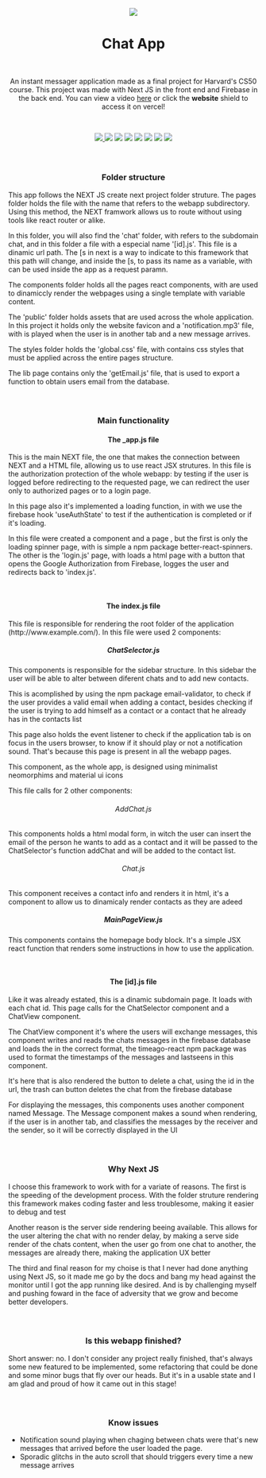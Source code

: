 <p align='center'>
    <img src='https://i.imgur.com/mIpwsMK.png'/>
</p>

<h1 align='center'>Chat App</h1>

<p>&nbsp</p>

<p align='center'>An instant messager application made as a final project for Harvard's CS50 course. This project was made with Next JS in the front end and Firebase in the back end. You can view a video <a href='https://www.youtube.com/watch?v=DXW1n6yU4QU'>here</a> or click the <strong>website</strong> shield to access it on vercel!</p>

<p>&nbsp</p>

<div align='center'>

<a href='https://chat-app-sigma-one.vercel.app/'>
      
<img src='https://img.shields.io/badge/website-000000?style=for-the-badge&logo=About.me&logoColor=white'/>

</a>

<img src='https://img.shields.io/badge/firebase-ffca28?style=for-the-badge&logo=firebase&logoColor=black'/>
<img src='https://img.shields.io/badge/next.js-000000?style=for-the-badge&logo=nextdotjs&logoColor=white'/>
<img src='https://img.shields.io/badge/JavaScript-323330?style=for-the-badge&logo=javascript&logoColor=F7DF1E'/>
<img src='https://img.shields.io/badge/React-20232A?style=for-the-badge&logo=react&logoColor=61DAFB'/>
<img src='https://img.shields.io/badge/CSS3-1572B6?style=for-the-badge&logo=css3&logoColor=white'/>
<img src='https://img.shields.io/badge/HTML5-E34F26?style=for-the-badge&logo=html5&logoColor=white'/>
<img src='https://img.shields.io/badge/Material%20UI-007FFF?style=for-the-badge&logo=mui&logoColor=white'/>
        

</div>

<p>&nbsp</p>

<h2></h2>

<h3 align="center"> Folder structure </h3>

<p>
 This app follows the NEXT JS create next project folder struture. The pages folder holds the file with the name that refers to the webapp subdirectory. Using this method, the NEXT framwork allows us to route without using tools like react router or alike.
</p>
<p>
 In this folder, you will also find the 'chat' folder, with refers to the subdomain chat, and in this folder a file with a especial name '[id].js'. This file is a dinamic url path. The [s in next is a way to indicate to this framework that this path will change, and inside the [s, to pass its name as a variable, with can be used inside the app as a request paramn.
</p>
<p>
The components folder holds all the pages react components, with are used to dinamiccly render the webpages using a single template with variable content. 
</p>
<p>
The 'public' folder holds assets that are used across the whole application. In this project it holds only the website favicon and a 'notification.mp3' file, with is played when the user is in another tab and a new message arrives. 
</p>
<p>
 The styles folder holds the 'global.css' file, with contains css styles that must be applied across the entire pages structure.
</p>
<p>
The lib page contains only the 'getEmail.js' file, that is used to export a function to obtain users email from the database.
</p>



 <p>&nbsp</p>

<h2></h2>

<h3 align="center"> Main functionality </h3>

<h4 align="center">The _app.js file</h4>
<p> 
This is the main NEXT file, the one that makes the connection between NEXT and a HTML file, allowing us to use react JSX strutures. In this file is the authorization protection of the whole webapp: by testing if the user is logged before redirecting to the requested page, we can redirect the user only to authorized pages or to a login page.
</p>
<p> In this page also it's implemented a loading function, in with we use the firebase hook 'useAuthState' to test if the authentication is completed or if it's loading.
</p>
<p>In this file were created a component and a page , but the first is only the loading spinner page, with is simple a npm package better-react-spinners. The other is the 'login.js' page, with loads a html page with a button that opens the Google Authorization from Firebase, logges the user and redirects back to 'index.js'.</p>

<p>&nbsp</p>

<h4 align="center">The index.js file</h4>
<p> This file is responsible for rendering the root folder of the application (http://www.example.com/). In this file were used 2 components:
</p>
<h5 align='center'>ChatSelector.js</h5>
<p>This components is responsible for the sidebar structure. In this sidebar the user will be able to alter between diferent chats and to add new contacts.</p>
<p>This is acomplished by using the npm package email-validator, to check if the user provides a valid email when adding a contact, besides checking if the user is trying to add himself as a contact or a contact that he already has in the contacts list </p>
<p>This page also holds the event listener to check if the application tab is on focus in the users browser, to know if it should play or not a notification sound. That's because this page is present in all the webapp pages.</p>
<p>This component, as the whole app, is designed using minimalist neomorphims and material ui icons</p>
<p>This file calls for 2 other components:</p>
<h6 align='center'>AddChat.js</h6>
<p>This components holds a html modal form, in witch the user can insert the email of the person he wants to add as a contact and it will be passed to the ChatSelector's function addChat and will be added to the contact list.</p>
<h6 align='center'>Chat.js</h6>
<p>This component receives a contact info and renders it in html, it's a component to allow us to dinamicaly render contacts as they are adeed </p>
<h5 align='center'>MainPageView.js</h5>
<p>This components contains the homepage body block. It's a simple JSX react function that renders some instructions in how to use the application.</p>

<p>&nbsp</p>

<h4 align="center">The [id].js file</h4>
<p>Like it was already estated, this is a dinamic subdomain page. It loads with each chat id. This page calls for the ChatSelector component and a ChatView component.</p>
<p>The ChatView component it's where the users will exchange messages, this component writes and reads the chats messages in the firebase database and loads the in the correct format, the timeago-react npm package was used to format the timestamps of the messages and lastseens in this component.</p>
<p>It's here that is also rendered the button to delete a chat, using the id in the url, the trash can button deletes the chat from the firebase database</p>
<p>For displaying the messages, this components uses another component named Message. The Message component makes a sound when rendering, if the user is in another tab, and classifies the messages by the receiver and the sender, so it will be correctly displayed in the UI</p>

 <p>&nbsp</p>

<h2></h2>

<h3 align="center"> Why Next JS </h3>
<p>I choose this framework to work with for a variate of reasons. The first is the speeding of the development process. With the folder struture rendering this framework makes coding faster and less troublesome, making it easier to debug and test</p>
<p>Another reason is the server side rendering beeing available. This allows for the user altering the chat with no render delay, by making a serve side render of the chats content, when the user go from one chat to another, the messages are already there, making the application UX better</p>
<p>The third and final reason for my choise is that I never had done anything using Next JS, so it made me go by the docs and bang my head against the monitor until I got the app running like desired. And is by challenging myself and pushing foward in the face of adversity that we grow and become better developers.</p>
 <p>&nbsp</p>

<h2></h2>

<h3 align='center'>Is this webapp finished?</h3>
<p>Short answer: no. I don't consider any project really finished, that's always some new featured to be implemented, some refactoring that could be done and some minor bugs that fly over our heads. But it's in a usable state and I am glad and proud of how it came out in this stage!</p>
 <p>&nbsp</p>

<h2></h2>

<h3 align='center'>Know issues</h3>
<ul>
<li>Notification sound playing when chaging between chats were that's new messages that arrived before the user loaded the page.</li>
<li>Sporadic glitchs in the auto scroll that should triggers every time a new message arrives</li>
</ul>
